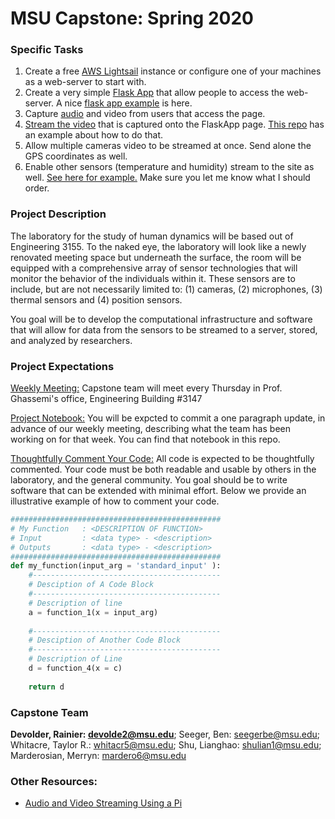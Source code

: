 # MSU Capstone: Spring 2020



### Specific Tasks

1. Create a free [AWS Lightsail](https://aws.amazon.com/s/lp/epid1014-b/?trk=ps_a131L000005Of2gQAC&trkCampaign=ACQ_Amazon_Lightsail&sc_channel=ps&sc_campaign=acquisition_US&sc_publisher=google&sc_category=lightsail&sc_country=US&sc_geo=NAMER&sc_outcome=acquisition&sc_medium=ACQ-P|PS-GO|Brand|Desktop|SU|Compute|Lightsail|US|EN|Text|Lightsail&sc_content=lightsail_bmm&s_kwcid=AL!4422!3!301788508043!b!!g!!%2Blightsail&ef_id=EAIaIQobChMI37fkxPj25gIVRtbACh3l_g6BEAAYASAAEgIdkfD_BwE:G:s) instance or configure one of your machines as a web-server to start with.
2. Create a very simple [Flask App](https://pythonspot.com/flask-web-app-with-python/) that allow people to access the web-server. A nice [flask app example](https://github.com/miguelgrinberg/microblog) is here.
3. Capture [audio](https://github.com/miguelgrinberg/socketio-examples/blob/master/audio/audio.py) and video from users that access the page.
4. [Stream the video](https://blog.miguelgrinberg.com/post/flask-video-streaming-revisited) that is captured onto the FlaskApp page. [This repo](https://github.com/miguelgrinberg/flask-video-streaming/tree/v1) has an example about how to do that.
5. Allow multiple cameras video to be streamed at once. Send alone the GPS coordinates as well.
6. Enable other sensors (temperature and humidity) stream to the site as well. [See here for example.](https://blog.miguelgrinberg.com/post/micropython-and-the-internet-of-things-part-i-welcome) Make sure you let me know what I should order.



### Project Description

The laboratory for the study of human dynamics will be based out of Engineering 3155. To the naked eye, the laboratory will look like a newly renovated meeting space but underneath the surface, the room will be equipped with a comprehensive array of sensor technologies that will monitor the behavior of the individuals within it. These sensors are to include, but are not necessarily limited to: (1) cameras, (2) microphones, (3) thermal sensors and (4) position sensors. 

You goal will be to develop the computational infrastructure and software that will allow for data from the sensors to be streamed to a server, stored, and analyzed by researchers.

### Project Expectations

<u>Weekly Meeting:</u> Capstone team will meet every Thursday in Prof. Ghassemi's office, Engineering Building #3147

<u>[Project Notebook](notebook.md):</u> You will be expcted to commit a one paragraph update, in advance of our weekly meeting, describing what the team has been working on for that week. You can find that notebook in this repo.

<u>Thoughtfully Comment Your Code:</u> All code is expected to be thoughtfully commented. Your code must be both readable and usable by others in the laboratory, and the general community.  You goal should be to write software that can be extended with minimal effort.  Below we provide an illustrative example of how to comment your code.

```python
###############################################
# My Function   : <DESCRIPTION OF FUNCTION> 
# Input         : <data type> - <description>
# Outputs       : <data type> - <description>
###############################################
def my_function(input_arg = 'standard_input' ):
	#------------------------------------------
	# Desciption of A Code Block
	#------------------------------------------
	# Description of line
	a = function_1(x = input_arg)
	
	#------------------------------------------
	# Desciption of Another Code Block
	#------------------------------------------
	# Description of Line
	d = function_4(x = c)
	
	return d
```

### Capstone Team

**Devolder, Rainier:      <devolde2@msu.edu>**;
Seeger, Ben:                <seegerbe@msu.edu>;
Whitacre, Taylor R.:     <whitacr5@msu.edu>;
Shu, Lianghao:             <shulian1@msu.edu>;
Marderosian, Merryn:  <mardero6@msu.edu>


### Other Resources:

* [Audio and Video Streaming Using a Pi](https://kamranicus.com/guides/raspberry-pi-3-baby-monitor)






